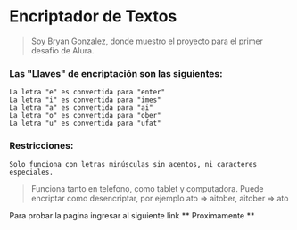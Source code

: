 # Encriptador de Textos

> Soy Bryan Gonzalez, donde muestro el proyecto para el primer desafio de Alura.

### Las "Llaves" de encriptación son las siguientes:

```
La letra "e" es convertida para "enter"
La letra "i" es convertida para "imes"
La letra "a" es convertida para "ai"
La letra "o" es convertida para "ober"
La letra "u" es convertida para "ufat"
```

### Restricciones:

```
Solo funciona con letras minúsculas sin acentos, ni caracteres especiales.
```

> Funciona tanto en telefono, como tablet y computadora.
> Puede encriptar como desencriptar, por ejemplo ato => aitober, aitober => ato

Para probar la pagina ingresar al siguiente link ** Proximamente **
